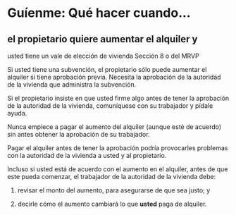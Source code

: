 # Guíenme: Qué hacer cuando...

## el propietario quiere aumentar el alquiler y   
usted tiene un vale de elección de vivienda Sección 8 o del MRVP

Si usted tiene una subvención, el propietario sólo puede aumentar el alquiler si tiene aprobación previa. Necesita la aprobación de la autoridad de la vivienda que administra la subvención.

Si el propietario insiste en que usted firme algo antes de tener la aprobación de la autoridad de la vivienda, comuníquese con su trabajador y pídale ayuda.

Nunca empiece a pagar el aumento del alquiler (aunque esté de acuerdo) sin antes obtener la aprobación de su trabajador.

Pagar el alquiler antes de tener la aprobación podría provocarles problemas con la autoridad de la vivienda a usted y al propietario.

Incluso si usted está de acuerdo con el aumento en el alquiler, antes de que este pueda comenzar, el trabajador de la autoridad de la vivienda debe:

1. revisar el monto del aumento, para asegurarse de que sea justo; y

2. decirle cómo el aumento cambiará lo que **usted** paga de alquiler.